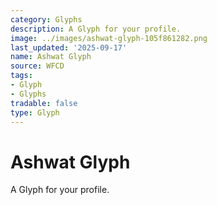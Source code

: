 ```yaml
---
category: Glyphs
description: A Glyph for your profile.
image: ../images/ashwat-glyph-105f861282.png
last_updated: '2025-09-17'
name: Ashwat Glyph
source: WFCD
tags:
- Glyph
- Glyphs
tradable: false
type: Glyph
---
```


# Ashwat Glyph

A Glyph for your profile.


